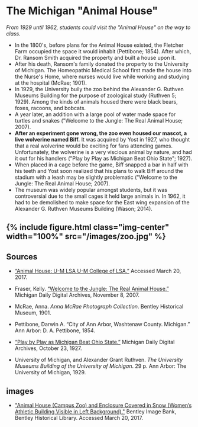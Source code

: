 ---
---

# The Michigan "Animal House"

_From 1929 until 1962, students could visit the "Animal House" on the way to class._

- In the 1800's, before plans for the Animal House existed, the Fletcher Farm occupied the space it would inhabit (Pettibone; 1854). After which, Dr. Ransom Smith acquired the property and built a house upon it.
- After his death, Ransom's family donated the property to the University of Michigan. The Homeopathic Medical School first made the house into the Nurse's Home, where nurses would live while working and studying at the hospital (McRae; 1901).
- In 1929, the University buily the zoo behind the Alexander G. Ruthven Museums Building for the purpose of zoological study (Ruthven 5; 1929). Among the kinds of animals housed there were black bears, foxes, racoons, and bobcats.
- A year later, an addition with a large pool of water made space for turtles and snakes ("Welcome to the Jungle: The Real Animal House; 2007).
- **After an experiment gone wrong, the zoo even housed our mascot, a live wolverine named Biff.** It was acquired by Yost in 1927, who thought that a real wolverine would be exciting for fans attending games. Unfortunately, the wolverine is a very viscious animal by nature, and had it out for his handlers ("Play by Play as Michigan Beat Ohio State"; 1927).
- When placed in a cage before the game, Biff snapped a bar in half with his teeth and Yost soon realized that his plans to walk Biff around the stadium with a leash may be slightly problematic ("Welcome to the Jungle: The Real Animal House; 2007).
- The museum was widely popular amongst students, but it was controversial due to the small cages it held large animals in. In 1962, it had to be demolished to make space for the East wing expansion of the Alexander G. Ruthven Museums Building (Wason; 2014).

{% include figure.html class="img-center" width="100%" src="/images/zoo.jpg" %}
-----
## Sources

- [“Animal House: U-M LSA U-M College of LSA.”](https://lsa.umich.edu/lsa/news-events/all-news/search-news/animal-house.html) Accessed March 20, 2017.

- Fraser, Kelly. [“Welcome to the Jungle: The Real Animal House.”](https://digital.bentley.umich.edu/midaily/mdp.39015071755180/660) Michigan Daily Digital Archives, November 8, 2007.

- McRae, Anna. _Anna McRae Photograph Collection_. Bentley Historical Museum, 1901.

- Pettibone, Darwin A. “City of Ann Arbor, Washtenaw County. Michigan.” Ann Arbor: D. A. Pettibone, 1854.

- [“Play by Play as Michigan Beat Ohio State.”](https://digital.bentley.umich.edu/midaily/mdp.39015071755826/281) Michigan Daily Digital Archives, October 23, 1927.

- University of Michigan, and Alexander Grant Ruthven. _The University Museums Building of the University of Michigan_. 29 p. Ann Arbor: The University of Michigan, 1929.

## images

- ["Animal House (Campus Zoo) and Enclosure Covered in Snow (Women’s Athletic Building Visible in Left Background)."](http://quod.lib.umich.edu/b/bhl/x-hs12966/hs12966) Bentley Image Bank, Bentley Historical Library. Accessed March 20, 2017.
